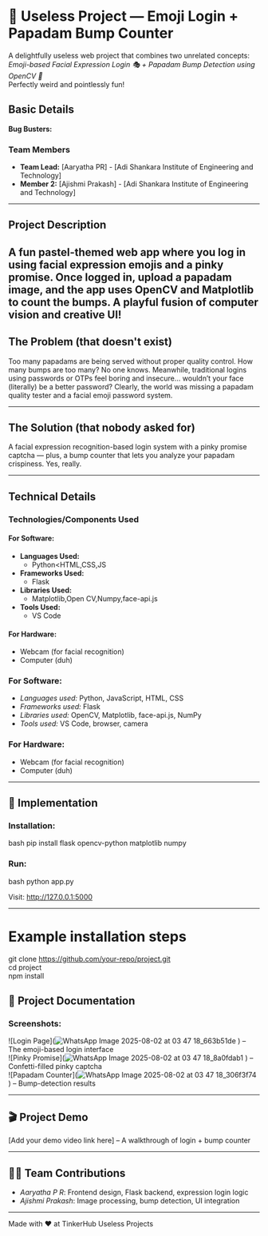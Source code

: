 
# 🤪 Useless Project — Emoji Login + Papadam Bump Counter

A delightfully useless web project that combines two unrelated concepts:  
*Emoji-based Facial Expression Login 🎭 + Papadam Bump Detection using OpenCV 🍘*  
Perfectly weird and pointlessly fun!


## Basic Details  
**Bug Busters:** 

### Team Members  
- **Team Lead:** [Aaryatha PR] - [Adi Shankara Institute of Engineering and Technology]  
- **Member 2:** [Ajishmi Prakash] - [Adi Shankara Institute of Engineering and Technology]   

---

## Project Description  
A fun pastel-themed web app where you log in using facial expression emojis and a pinky promise. Once logged in, upload a papadam image, and the app uses OpenCV and Matplotlib to count the bumps. A playful fusion of computer vision and creative UI! 
---

## The Problem (that doesn't exist)  
Too many papadams are being served without proper quality control. How many bumps are too many? No one knows. Meanwhile, traditional logins using passwords or OTPs feel boring and insecure… wouldn’t your face (literally) be a better password? Clearly, the world was missing a papadam quality tester and a facial emoji password system.

---

## The Solution (that nobody asked for)  
A facial expression recognition-based login system with a pinky promise captcha — plus, a bump counter that lets you analyze your papadam crispiness. Yes, really.
  
---

## Technical Details  

### Technologies/Components Used  

#### For Software:
- **Languages Used:**  
  - Python<HTML,CSS,JS 
- **Frameworks Used:**  
  - Flask 
- **Libraries Used:**  
  - Matplotlib,Open CV,Numpy,face-api.js
- **Tools Used:**  
  - VS Code

#### For Hardware:
- Webcam (for facial recognition)  
- Computer (duh)  

### For Software:
- *Languages used:* Python, JavaScript, HTML, CSS  
- *Frameworks used:* Flask  
- *Libraries used:* OpenCV, Matplotlib, face-api.js, NumPy  
- *Tools used:* VS Code, browser, camera

### For Hardware:
- Webcam (for facial recognition)  
- Computer (duh)  

---

## 🚀 Implementation

### Installation:
bash
pip install flask opencv-python matplotlib numpy


### Run:
bash
python app.py

Visit: http://127.0.0.1:5000

--- 

# Example installation steps
git clone https://github.com/your-repo/project.git  
cd project  
npm install

## 📸 Project Documentation

### Screenshots:

![Login Page](![WhatsApp Image 2025-08-02 at 03 47 18_663b51de](https://github.com/user-attachments/assets/473b98a4-0aad-4d13-afe8-87fcd5dbae9d)
) – The emoji-based login interface  
![Pinky Promise](![WhatsApp Image 2025-08-02 at 03 47 18_8a0fdab1](https://github.com/user-attachments/assets/33bb007c-76f7-473c-bb5b-92bc2d3ff353)
) – Confetti-filled pinky captcha  
![Papadam Counter](![WhatsApp Image 2025-08-02 at 03 47 18_306f3f74](https://github.com/user-attachments/assets/76c315b8-9967-4b2e-91f7-16646a26a8c4)
) – Bump-detection results

---

## 🎬 Project Demo
[Add your demo video link here] – A walkthrough of login + bump counter

---

## 👩‍💻 Team Contributions

- *Aaryatha P R*: Frontend design, Flask backend, expression login logic  
- *Ajishmi Prakash*: Image processing, bump detection, UI integration

---

Made with ❤ at TinkerHub Useless Projects
